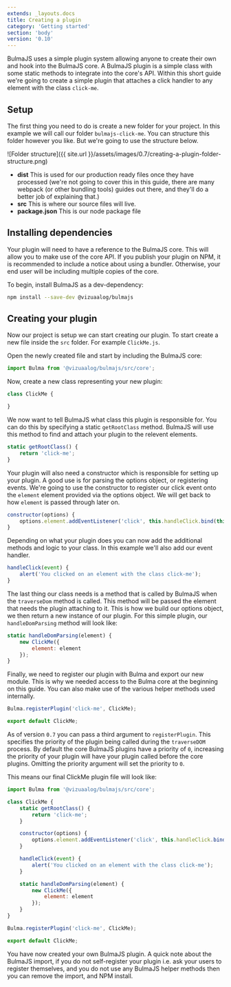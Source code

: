 ```yaml
---
extends: _layouts.docs
title: Creating a plugin
category: 'Getting started'
section: 'body'
version: '0.10'
---
```


BulmaJS uses a simple plugin system allowing anyone to create their own and hook into the BulmaJS core. A BulmaJS plugin is a simple class with some static methods to integrate into the core's API. Within this short guide we're going to create a simple plugin that attaches a click handler to any element with the class `click-me`.

## Setup
The first thing you need to do is create a new folder for your project. In this example we will call our folder `bulmajs-click-me`. You can structure this folder however you like. But we're going to use the structure below.

![Folder structure]({{ site.url }}/assets/images/0.7/creating-a-plugin-folder-structure.png)

+ **dist** This is used for our production ready files once they have processed (we're not going to cover this in this guide, there are many webpack (or other bundling tools) guides out there, and they'll do a better job of explaining that.)
+ **src** This is where our source files will live.
+ **package.json** This is our node package file

## Installing dependencies
Your plugin will need to have a reference to the BulmaJS core. This will allow you to make use of the core API. If you publish your plugin on NPM, it is recommended to include a notice about using a bundler. Otherwise, your end user will be including multiple copies of the core.

To begin, install BulmaJS as a dev-dependency:
```bash
npm install --save-dev @vizuaalog/bulmajs
```

## Creating your plugin
Now our project is setup we can start creating our plugin. To start create a new file inside the `src` folder. For example `ClickMe.js`.

Open the newly created file and start by including the BulmaJS core:
```javascript
import Bulma from '@vizuaalog/bulmajs/src/core';
```

Now, create a new class representing your new plugin:
```javascript
class ClickMe {

}
```

We now want to tell BulmaJS what class this plugin is responsible for. You can do this by specifying a static `getRootClass` method. BulmaJS will use this method to find and attach your plugin to the relevent elements.

```javascript
static getRootClass() {
    return 'click-me';
}
```

Your plugin will also need a constructor which is responsible for setting up your plugin. A good use is for parsing the options object, or registering events. We're going to use the constructor to register our click event onto the `element` element provided via the options object. We will get back to how `element` is passed through later on.

```javascript
constructor(options) {
    options.element.addEventListener('click', this.handleClick.bind(this));
}
```

Depending on what your plugin does you can now add the additional methods and logic to your class. In this example we'll also add our event handler.

```javascript
handleClick(event) {
    alert('You clicked on an element with the class click-me');
}
```

The last thing our class needs is a method that is called by BulmaJS when the `traverseDom` method is called. This method will be passed the element that needs the plugin attaching to it. This is how we build our options object, we then return a new instance of our plugin. For this simple plugin, our `handleDomParsing` method will look like:

```javascript
static handleDomParsing(element) {
    new ClickMe({
        element: element
    });
}
```

Finally, we need to register our plugin with Bulma and export our new module. This is why we needed access to the Bulma core at the beginning on this guide. You can also make use of the various helper methods used internally.

```javascript
Bulma.registerPlugin('click-me', ClickMe);

export default ClickMe;
```

As of version `0.7` you can pass a third argument to `registerPlugin`. This specifies the priority of the plugin being called during the `traverseDOM` process. By default the core BulmaJS plugins have a priority of `0`, increasing the priority of your plugin will have your plugin called before the core plugins. Omitting the priority argument will set the priority to `0`.

This means our final ClickMe plugin file will look like:

```javascript
import Bulma from '@vizuaalog/bulmajs/src/core';

class ClickMe {
    static getRootClass() {
        return 'click-me';
    }

    constructor(options) {
        options.element.addEventListener('click', this.handleClick.bind(this));
    }

    handleClick(event) {
        alert('You clicked on an element with the class click-me');
    }

    static handleDomParsing(element) {
        new ClickMe({
            element: element
        });
    }
}

Bulma.registerPlugin('click-me', ClickMe);

export default ClickMe;
```

You have now created your own BulmaJS plugin. A quick note about the BulmaJS import, if you do not self-register your plugin i.e. ask your users to register themselves, and you do not use any BulmaJS helper methods then you can remove the import, and NPM install.